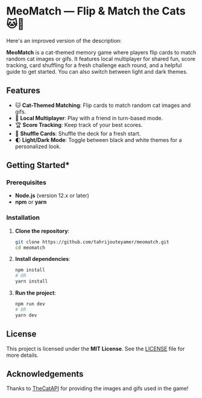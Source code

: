# MeoMatch — Flip & Match the Cats 🐱🎴

Here's an improved version of the description:

**MeoMatch** is a cat-themed memory game where players flip cards to match random cat images or gifs. It features local multiplayer for shared fun, score tracking, card shuffling for a fresh challenge each round, and a helpful guide to get started. You can also switch between light and dark themes.

## Features
- 🐱 **Cat-Themed Matching**: Flip cards to match random cat images and gifs.
- 👥 **Local Multiplayer**: Play with a friend in turn-based mode.
- 🏆 **Score Tracking**: Keep track of your best scores.
- 🔄 **Shuffle Cards**: Shuffle the deck for a fresh start.
- 🌓 **Light/Dark Mode**: Toggle between black and white themes for a personalized look.

## Getting Started*

### Prerequisites
- **Node.js** (version 12.x or later)
- **npm** or **yarn**

### Installation

1. **Clone the repository**:
    ```bash
    git clone https://github.com/tahrijouteyamer/meomatch.git
    cd meomatch
    ```

2. **Install dependencies**:
    ```bash
    npm install
    # OR
    yarn install
    ```

3. **Run the project**:
    ```bash
    npm run dev
    # OR
    yarn dev
    ```

## License
This project is licensed under the **MIT License**. See the [LICENSE](LICENSE) file for more details.

## Acknowledgements
Thanks to [TheCatAPI](https://thecatapi.com/) for providing the images and gifs used in the game!
